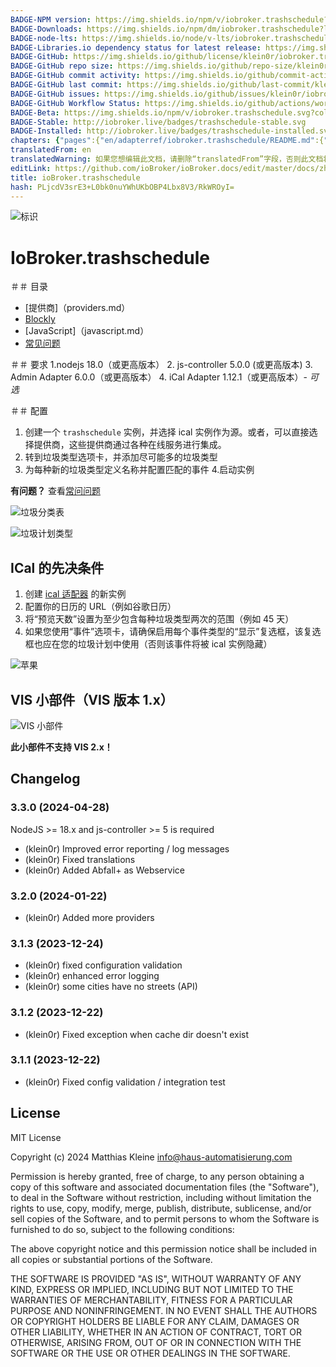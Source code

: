 ```yaml
---
BADGE-NPM version: https://img.shields.io/npm/v/iobroker.trashschedule?style=flat-square
BADGE-Downloads: https://img.shields.io/npm/dm/iobroker.trashschedule?label=npm%20downloads&style=flat-square
BADGE-node-lts: https://img.shields.io/node/v-lts/iobroker.trashschedule?style=flat-square
BADGE-Libraries.io dependency status for latest release: https://img.shields.io/librariesio/release/npm/iobroker.trashschedule?label=npm%20dependencies&style=flat-square
BADGE-GitHub: https://img.shields.io/github/license/klein0r/iobroker.trashschedule?style=flat-square
BADGE-GitHub repo size: https://img.shields.io/github/repo-size/klein0r/iobroker.trashschedule?logo=github&style=flat-square
BADGE-GitHub commit activity: https://img.shields.io/github/commit-activity/m/klein0r/iobroker.trashschedule?logo=github&style=flat-square
BADGE-GitHub last commit: https://img.shields.io/github/last-commit/klein0r/iobroker.trashschedule?logo=github&style=flat-square
BADGE-GitHub issues: https://img.shields.io/github/issues/klein0r/iobroker.trashschedule?logo=github&style=flat-square
BADGE-GitHub Workflow Status: https://img.shields.io/github/actions/workflow/status/klein0r/iobroker.trashschedule/test-and-release.yml?branch=master&logo=github&style=flat-square
BADGE-Beta: https://img.shields.io/npm/v/iobroker.trashschedule.svg?color=red&label=beta
BADGE-Stable: http://iobroker.live/badges/trashschedule-stable.svg
BADGE-Installed: http://iobroker.live/badges/trashschedule-installed.svg
chapters: {"pages":{"en/adapterref/iobroker.trashschedule/README.md":{"title":{"en":"ioBroker.trashschedule"},"content":"en/adapterref/iobroker.trashschedule/README.md"},"en/adapterref/iobroker.trashschedule/providers.md":{"title":{"en":"ioBroker.trashschedule"},"content":"en/adapterref/iobroker.trashschedule/providers.md"},"en/adapterref/iobroker.trashschedule/blockly.md":{"title":{"en":"ioBroker.trashschedule"},"content":"en/adapterref/iobroker.trashschedule/blockly.md"},"en/adapterref/iobroker.trashschedule/faq.md":{"title":{"en":"ioBroker.trashschedule"},"content":"en/adapterref/iobroker.trashschedule/faq.md"},"en/adapterref/iobroker.trashschedule/javascript.md":{"title":{"en":"ioBroker.trashschedule"},"content":"en/adapterref/iobroker.trashschedule/javascript.md"}}}
translatedFrom: en
translatedWarning: 如果您想编辑此文档，请删除“translatedFrom”字段，否则此文档将再次自动翻译
editLink: https://github.com/ioBroker/ioBroker.docs/edit/master/docs/zh-cn/adapterref/iobroker.trashschedule/README.md
title: ioBroker.trashschedule
hash: PLjcdV3srE3+L0bk0nuYWhUKbOBP4Lbx8V3/RkWROyI=
---
```

![标识](../../../en/admin/trashschedule.png)

# IoBroker.trashschedule
＃＃ 目录
- [提供商]（providers.md）
- [Blockly](blockly.md)
- [JavaScript]（javascript.md）
- [常见问题](faq.md)

＃＃ 要求
1.nodejs 18.0（或更高版本）
2. js-controller 5.0.0 (或更高版本)
3. Admin Adapter 6.0.0（或更高版本）
4. iCal Adapter 1.12.1（或更高版本）- *可选*

＃＃ 配置
1. 创建一个 ```trashschedule``` 实例，并选择 ical 实例作为源。或者，可以直接选择提供商，这些提供商通过各种在线服务进行集成。
2. 转到垃圾类型选项卡，并添加尽可能多的垃圾类型
3. 为每种新的垃圾类型定义名称并配置匹配的事件
4.启动实例

**有问题？** 查看[常问问题](./faq.md)

![垃圾分类表](../../../en/adapterref/iobroker.trashschedule/img/trashschedule.png)

![垃圾计划类型](../../../en/adapterref/iobroker.trashschedule/img/trashschedule_types.png)

## ICal 的先决条件
1. 创建 [ical 适配器](https://github.com/iobroker-community-adapters/ioBroker.ical) 的新实例
2. 配置你的日历的 URL（例如谷歌日历）
3. 将“预览天数”设置为至少包含每种垃圾类型两次的范围（例如 45 天）
4. 如果您使用“事件”选项卡，请确保启用每个事件类型的“显示”复选框，该复选框也应在您的垃圾计划中使用（否则该事件将被 ical 实例隐藏）

![苹果](../../../en/adapterref/iobroker.trashschedule/img/ical.png)

## VIS 小部件（VIS 版本 1.x）
![VIS 小部件](../../../en/adapterref/iobroker.trashschedule/img/vis.png)

**此小部件不支持 VIS 2.x！**

## Changelog

<!--
  Placeholder for the next version (at the beginning of the line):
  ### **WORK IN PROGRESS**
-->
### 3.3.0 (2024-04-28)

NodeJS >= 18.x and js-controller >= 5 is required

* (klein0r) Improved error reporting / log messages
* (klein0r) Fixed translations
* (klein0r) Added Abfall+ as Webservice

### 3.2.0 (2024-01-22)

* (klein0r) Added more providers

### 3.1.3 (2023-12-24)

* (klein0r) fixed configuration validation
* (klein0r) enhanced error logging
* (klein0r) some cities have no streets (API)

### 3.1.2 (2023-12-22)

* (klein0r) Fixed exception when cache dir doesn't exist

### 3.1.1 (2023-12-22)

* (klein0r) Fixed config validation / integration test

## License

MIT License

Copyright (c) 2024 Matthias Kleine <info@haus-automatisierung.com>

Permission is hereby granted, free of charge, to any person obtaining a copy
of this software and associated documentation files (the "Software"), to deal
in the Software without restriction, including without limitation the rights
to use, copy, modify, merge, publish, distribute, sublicense, and/or sell
copies of the Software, and to permit persons to whom the Software is
furnished to do so, subject to the following conditions:

The above copyright notice and this permission notice shall be included in all
copies or substantial portions of the Software.

THE SOFTWARE IS PROVIDED "AS IS", WITHOUT WARRANTY OF ANY KIND, EXPRESS OR
IMPLIED, INCLUDING BUT NOT LIMITED TO THE WARRANTIES OF MERCHANTABILITY,
FITNESS FOR A PARTICULAR PURPOSE AND NONINFRINGEMENT. IN NO EVENT SHALL THE
AUTHORS OR COPYRIGHT HOLDERS BE LIABLE FOR ANY CLAIM, DAMAGES OR OTHER
LIABILITY, WHETHER IN AN ACTION OF CONTRACT, TORT OR OTHERWISE, ARISING FROM,
OUT OF OR IN CONNECTION WITH THE SOFTWARE OR THE USE OR OTHER DEALINGS IN THE
SOFTWARE.
